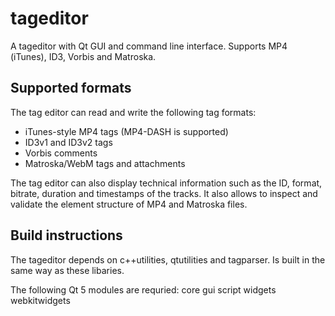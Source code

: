 # tageditor
A tageditor with Qt GUI and command line interface. Supports MP4 (iTunes), ID3, Vorbis and Matroska.

## Supported formats
The tag editor can read and write the following tag formats:
- iTunes-style MP4 tags (MP4-DASH is supported)
- ID3v1 and ID3v2 tags
- Vorbis comments
- Matroska/WebM tags and attachments

The tag editor can also display technical information such as the ID, format, bitrate,
duration and timestamps of the tracks.
It also allows to inspect and validate the element structure of MP4 and Matroska files.

## Build instructions
The tageditor depends on c++utilities, qtutilities and tagparser. Is built in the same way as these libaries.

The following Qt 5 modules are requried: core gui script widgets webkitwidgets
